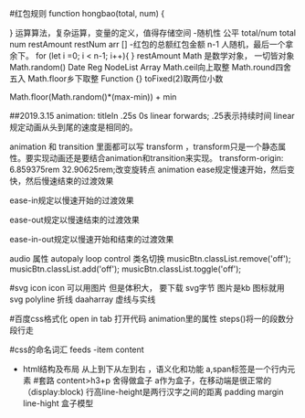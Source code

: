 #红包规则
function hongbao(total, num) {

}
运算算法，复杂运算，变量的定义，值得存储空间
-随机性
  公平 total/num
  total num restAmount  restNum
  arr [] 
-红包的总额红包金额
 n-1 人随机，最后一个拿余下。
 for (let i =0; i < n-1; i++){
}
restAmount
Math 是数学对象， 一切皆对象
Math.random()  Date Reg NodeList Array
Math.ceil向上取整
Math.round四舍五入
Math.floor乡下取整
Function {}
toFixed(2)取两位小数

Math.floor(Math.random()*(max-min)) + min

##2019.3.15
animation: titleIn .25s 0s linear forwards;
.25表示持续时间
linear规定动画从头到尾的速度是相同的。

 animation 和 transition 里面都可以写 transform ，transform只是一个静态属性。要实现动画还是要结合animation和transition来实现。
 transform-origin: 6.859375rem 32.90625rem;改变旋转点
animation
 ease规定慢速开始，然后变快，然后慢速结束的过渡效果

ease-in规定以慢速开始的过渡效果

ease-out规定以慢速结束的过渡效果

ease-in-out规定以慢速开始和结束的过渡效果

audio 属性 autopaly loop control
 类名切换
 musicBtn.classList.remove('off');
 musicBtn.classList.add('off');
 musicBtn.classList.toggle('off');


 #svg icon
 icon 可以用图片 但是体积大， 要下载
 svg字节 图片是kb 图标就用svg
 polyline 折线 
 daaharray 虚线与实线


#百度css格式化 
open in tab 打开代码
animation里的属性 steps()将一的段数分段行走

#css的命名词汇
feeds -item content
- html结构及布局
从上到下从左到右 ，语义化和功能
a,span标签是一个行内元素
#套路
content>h3+p
舍得做盒子
a作为盒子，在移动端是很正常的（display:block)
行高line-height是两行汉字之间的距离   padding margin line-hight
盒子模型





